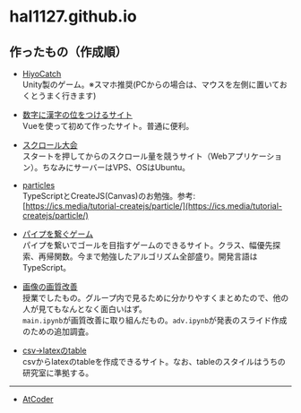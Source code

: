 # hal1127.github.io

## 作ったもの（作成順）

- [HiyoCatch](https://hiyocatch.netlify.app/) <br>
Unity製のゲーム。※スマホ推奨(PCからの場合は、マウスを左側に置いておくとうまく行きます)

- [数字に漢字の位をつけるサイト](https://add-keta.netlify.app/) <br>
Vueを使って初めて作ったサイト。普通に便利。

- [スクロール大会](https://scroll-tournament.halucky.net/) <br>
スタートを押してからのスクロール量を競うサイト（Webアプリケーション）。ちなみにサーバーはVPS、OSはUbuntu。

- [particles](https://hal1127.github.io/particles) <br>
TypeScriptとCreateJS(Canvas)のお勉強。参考: [https://ics.media/tutorial-createjs/particle/](https://ics.media/tutorial-createjs/particle/)

- [パイプを繋ぐゲーム](https://hal1127.github.io/pipe-game) <br>
パイプを繋いでゴールを目指すゲームのできるサイト。クラス、幅優先探索、再帰関数。今まで勉強したアルゴリズム全部盛り。開発言語はTypeScript。

- [画像の画質改善](https://github.com/hal1127/engineering_design_ryukyu/tree/main/prod)<br>
授業でしたもの。グループ内で見るために分かりやすくまとめたので、他の人が見てもなんとなく面白いはず。<br>
`main.ipynb`が画質改善に取り組んだもの。`adv.ipynb`が発表のスライド作成のための追加調査。

- [csv→latexのtable](https://hal1127.github.io/csv-to-textbl/)<br>
csvからlatexのtableを作成できるサイト。なお、tableのスタイルはうちの研究室に準拠する。

---

- [AtCoder](https://atcoder.jp/users/Haruki11)
